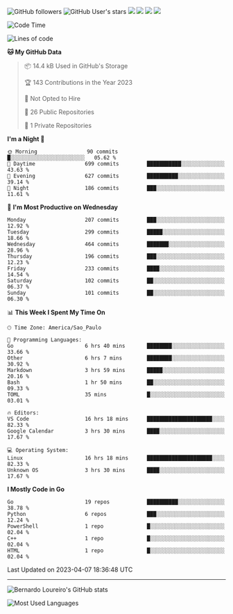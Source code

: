![GitHub followers](https://img.shields.io/github/followers/bernardolm?style=for-the-badge&label=GitHub%20followers) ![GitHub User's stars](https://img.shields.io/github/stars/bernardolm?style=for-the-badge&label=GitHub%20User's%20stars) [![](https://img.shields.io/static/v1?logo=linkedin&label=LinkedIn&message=bernardolm&color=0A66C2&style=for-the-badge)](https://www.linkedin.com/in/bernardolm) [![](https://img.shields.io/static/v1?logo=lastdotfm&label=last.fm&message=bernardolm&color=D51007&style=for-the-badge)](https://www.last.fm/user/bernardolm) [![](https://img.shields.io/static/v1?logo=spotify&label=spotify&message=bernardolou&color=1ED760&style=for-the-badge)](https://open.spotify.com/user/bernardolou) [![](https://img.shields.io/static/v1?logo=awesomelists&label=My%20awesome%20stars&message=⭐⭐⭐&color=FC60A8&style=for-the-badge)](https://github.com/bernardolm/awesome-stars)

<!--START_SECTION:waka-->
![Code Time](http://img.shields.io/badge/Code%20Time-2%2C256%20hrs%201%20min-blue)

![Lines of code](https://img.shields.io/badge/From%20Hello%20World%20I%27ve%20Written-3.1%20million%20lines%20of%20code-blue)

**🐱 My GitHub Data** 

> 📦 14.4 kB Used in GitHub's Storage 
 > 
> 🏆 143 Contributions in the Year 2023
 > 
> 🚫 Not Opted to Hire
 > 
> 📜 26 Public Repositories 
 > 
> 🔑 1 Private Repositories 
 > 
**I'm a Night 🦉** 

```text
🌞 Morning                90 commits          █░░░░░░░░░░░░░░░░░░░░░░░░   05.62 % 
🌆 Daytime                699 commits         ███████████░░░░░░░░░░░░░░   43.63 % 
🌃 Evening                627 commits         ██████████░░░░░░░░░░░░░░░   39.14 % 
🌙 Night                  186 commits         ███░░░░░░░░░░░░░░░░░░░░░░   11.61 % 
```
📅 **I'm Most Productive on Wednesday** 

```text
Monday                   207 commits         ███░░░░░░░░░░░░░░░░░░░░░░   12.92 % 
Tuesday                  299 commits         █████░░░░░░░░░░░░░░░░░░░░   18.66 % 
Wednesday                464 commits         ███████░░░░░░░░░░░░░░░░░░   28.96 % 
Thursday                 196 commits         ███░░░░░░░░░░░░░░░░░░░░░░   12.23 % 
Friday                   233 commits         ████░░░░░░░░░░░░░░░░░░░░░   14.54 % 
Saturday                 102 commits         ██░░░░░░░░░░░░░░░░░░░░░░░   06.37 % 
Sunday                   101 commits         ██░░░░░░░░░░░░░░░░░░░░░░░   06.30 % 
```


📊 **This Week I Spent My Time On** 

```text
🕑︎ Time Zone: America/Sao_Paulo

💬 Programming Languages: 
Go                       6 hrs 40 mins       ████████░░░░░░░░░░░░░░░░░   33.66 % 
Other                    6 hrs 7 mins        ████████░░░░░░░░░░░░░░░░░   30.92 % 
Markdown                 3 hrs 59 mins       █████░░░░░░░░░░░░░░░░░░░░   20.16 % 
Bash                     1 hr 50 mins        ██░░░░░░░░░░░░░░░░░░░░░░░   09.33 % 
TOML                     35 mins             █░░░░░░░░░░░░░░░░░░░░░░░░   03.01 % 

🔥 Editors: 
VS Code                  16 hrs 18 mins      █████████████████████░░░░   82.33 % 
Google Calendar          3 hrs 30 mins       ████░░░░░░░░░░░░░░░░░░░░░   17.67 % 

💻 Operating System: 
Linux                    16 hrs 18 mins      █████████████████████░░░░   82.33 % 
Unknown OS               3 hrs 30 mins       ████░░░░░░░░░░░░░░░░░░░░░   17.67 % 
```

**I Mostly Code in Go** 

```text
Go                       19 repos            ██████████░░░░░░░░░░░░░░░   38.78 % 
Python                   6 repos             ███░░░░░░░░░░░░░░░░░░░░░░   12.24 % 
PowerShell               1 repo              █░░░░░░░░░░░░░░░░░░░░░░░░   02.04 % 
C++                      1 repo              █░░░░░░░░░░░░░░░░░░░░░░░░   02.04 % 
HTML                     1 repo              █░░░░░░░░░░░░░░░░░░░░░░░░   02.04 % 
```




 Last Updated on 2023-04-07 18:36:48 UTC
<!--END_SECTION:waka-->

---

![Bernardo Loureiro's GitHub stats](https://github-readme-stats.vercel.app/api?username=bernardolm&count_private=true&show_icons=true&theme=nightowl&include_all_commits=true)

![Most Used Languages](https://github-readme-stats.vercel.app/api/top-langs/?username=bernardolm&theme=nightowl&langs_count=99)
